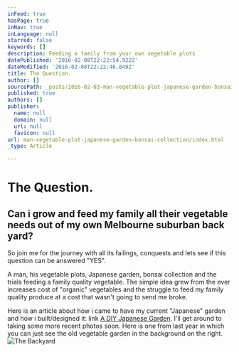```yaml
---
inFeed: true
hasPage: true
inNav: true
inLanguage: null
starred: false
keywords: []
description: Feeding a family from your own vegetable plots
datePublished: '2016-02-08T22:22:54.922Z'
dateModified: '2016-02-08T22:22:46.849Z'
title: The Question.
author: []
sourcePath: _posts/2016-02-03-man-vegetable-plot-japanese-garden-bonsai-collection.md
published: true
authors: []
publisher:
  name: null
  domain: null
  url: null
  favicon: null
url: man-vegetable-plot-japanese-garden-bonsai-collection/index.html
_type: Article

---
```

# The Question.

## Can i grow and feed my family all their vegetable needs out of my own Melbourne suburban back yard?

So join me for the journey with all its failings, conquests and lets see if this question can be answered "YES". 

A man, his vegetable plots, Japanese garden, bonsai collection and the trials feeding a family quality vegetable.  The simple idea grew from the ever increases cost of "organic" vegetables and the struggle to feed my family quality produce at a cost that wasn't going to send me broke. 

Here is an article about how i came to have my current "Japanese" garden and how i built/designed it: link [A DIY Japanese Garden][0]. I'll get around to taking some more recent photos soon. Here is one from last year in which you can just see the old vegetable garden in the background on the right.
![The Backyard](https://s3-us-west-2.amazonaws.com/the-grid-img/p/4cf9f7fec03c27c139b454faf05daa14f09d27b9.jpg)

[0]: http://thehome-journal.com/a-diy-japanese-garden/